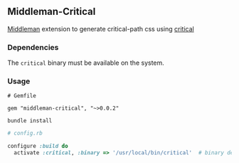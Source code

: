 ## Middleman-Critical

[Middleman](https://middlemanapp.com/) extension to generate critical-path css using [critical](https://github.com/addyosmani/critical)

### Dependencies

The `critical` binary must be available on the system.


### Usage


```
# Gemfile

gem "middleman-critical", "~>0.0.2"

```

`bundle install`

```ruby
# config.rb

configure :build do
  activate :critical, :binary => '/usr/local/bin/critical'  # binary defaults to 'critical'

```
